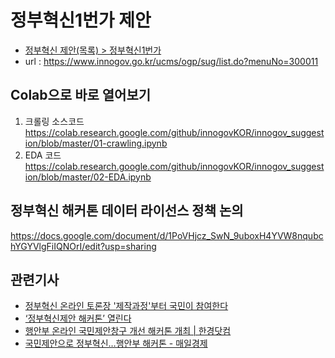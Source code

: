 # 정부혁신1번가 제안
* [정부혁신 제안(목록) > 정부혁신1번가](https://www.innogov.go.kr/ucms/ogp/sug/list.do?menuNo=300011)
* url : https://www.innogov.go.kr/ucms/ogp/sug/list.do?menuNo=300011

## Colab으로 바로 열어보기
1. 크롤링 소스코드
https://colab.research.google.com/github/innogovKOR/innogov_suggestion/blob/master/01-crawling.ipynb
1. EDA 코드
https://colab.research.google.com/github/innogovKOR/innogov_suggestion/blob/master/02-EDA.ipynb

## 정부혁신 해커톤 데이터 라이선스 정책 논의
https://docs.google.com/document/d/1PoVHjcz_SwN_9uboxH4YVW8nqubchYGYVlgFiIQNOrI/edit?usp=sharing


## 관련기사
* [정부혁신 온라인 토론장 '제작과정'부터 국민이 참여한다](https://n.news.naver.com/article/001/0010753352)
* [‘정부혁신제안 해커톤’ 열린다](https://www.venturesquare.net/783739)
* [행안부 온라인 국민제안창구 개선 해커톤 개최 | 한경닷컴](https://www.hankyung.com/society/article/201906257123Y)
* [국민제안으로 정부혁신…행안부 해커톤 - 매일경제](https://www.mk.co.kr/news/society/view/2019/06/455796/)
